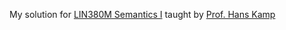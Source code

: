 My solution for [LIN380M Semantics I](https://liberalarts.utexas.edu/philosophy/faculty/jak597#courses)
taught by [Prof. Hans Kamp](https://en.wikipedia.org/wiki/Hans_Kamp)
